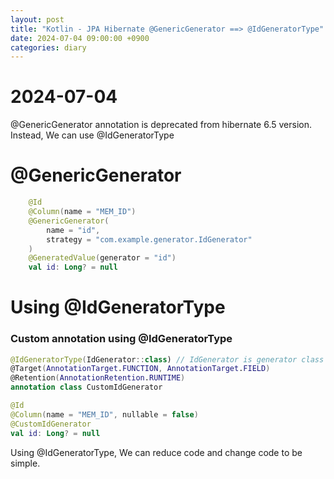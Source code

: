 ```yaml
---
layout: post
title: "Kotlin - JPA Hibernate @GenericGenerator ==> @IdGeneratorType"
date: 2024-07-04 09:00:00 +0900
categories: diary
---
```


# 2024-07-04
@GenericGenerator annotation is deprecated from hibernate 6.5 version.
Instead, We can use @IdGeneratorType


# @GenericGenerator
```kotlin
    @Id
    @Column(name = "MEM_ID")
    @GenericGenerator(
        name = "id",
        strategy = "com.example.generator.IdGenerator"
    )
    @GeneratedValue(generator = "id")
    val id: Long? = null
```

# Using @IdGeneratorType
### Custom annotation using @IdGeneratorType
```kotlin
@IdGeneratorType(IdGenerator::class) // IdGenerator is generator class I made
@Target(AnnotationTarget.FUNCTION, AnnotationTarget.FIELD)
@Retention(AnnotationRetention.RUNTIME)
annotation class CustomIdGenerator
```
```kotlin
@Id
@Column(name = "MEM_ID", nullable = false)
@CustomIdGenerator
val id: Long? = null
```

Using @IdGeneratorType, We can reduce code and change code to be simple.
